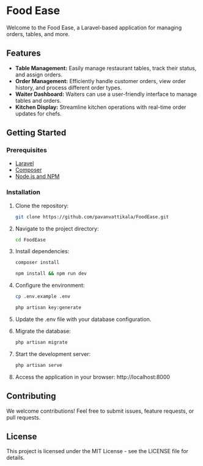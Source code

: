 # Food Ease

Welcome to the Food Ease, a Laravel-based application for managing orders, tables, and more.

## Features

-   **Table Management:** Easily manage restaurant tables, track their status, and assign orders.
-   **Order Management:** Efficiently handle customer orders, view order history, and process different order types.
-   **Waiter Dashboard:** Waiters can use a user-friendly interface to manage tables and orders.
-   **Kitchen Display:** Streamline kitchen operations with real-time order updates for chefs.

## Getting Started

### Prerequisites

-   [Laravel](https://laravel.com/docs/8.x/installation)
-   [Composer](https://getcomposer.org/download/)
-   [Node.js and NPM](https://nodejs.org/)

### Installation

1. Clone the repository:

    ```bash
    git clone https://github.com/pavanvattikala/FoodEase.git

    ```

2. Navigate to the project directory:

    ```bash
    cd FoodEase

    ```

3. Install dependencies:

    ```bash
    composer install

    npm install && npm run dev

    ```

4. Configure the environment:

    ```bash
    cp .env.example .env

    php artisan key:generate

    ```

5. Update the .env file with your database configuration.

6. Migrate the database:

    ```bash
    php artisan migrate

    ```

7. Start the development server:

    ```bash
    php artisan serve

    ```

8. Access the application in your browser: http://localhost:8000

## Contributing

We welcome contributions! Feel free to submit issues, feature requests, or pull requests.

## License

This project is licensed under the MIT License - see the LICENSE file for details.
